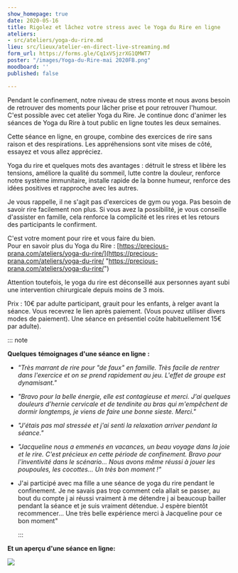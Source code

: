 ```yaml
---
show_homepage: true
date: 2020-05-16
title: Rigolez et lâchez votre stress avec le Yoga du Rire en ligne
ateliers:
- src/ateliers/yoga-du-rire.md
lieu: src/lieux/atelier-en-direct-live-streaming.md
form_url: https://forms.gle/Cq1xVSjzrXG1QMWT7
poster: "/images/Yoga-du-Rire-mai 2020FB.png"
moodboard: ''
published: false

---
```

Pendant le confinement, notre niveau de stress monte et nous avons besoin de retrouver des moments pour lâcher prise et pour retrouver l'humour. C'est possible avec cet atelier Yoga du Rire. Je continue donc d'animer les séances de Yoga du Rire à tout public en ligne toutes les deux semaines. 

Cette séance en ligne, en groupe, combine des exercices de rire sans raison et des respirations. Les appréhensions sont vite mises de côté, essayez et vous allez appréciez.

Yoga du rire et quelques mots des avantages : détruit le stress et libère les tensions, améliore la qualité du sommeil, lutte contre la douleur, renforce notre système immunitaire, installe rapide de la bonne humeur, renforce des idées positives et rapproche avec les autres.

Je vous rappelle, il ne s'agit pas d'exercices de gym ou yoga. Pas besoin de savoir rire facilement non plus. Si vous avez la possibilité, je vous conseille d'assister en famille, cela renforce la complicité et les rires et les retours des participants le confirment.

C'est votre moment pour rire et vous faire du bien.  
Pour en savoir plus du Yoga du Rire : [https://precious-prana.com/ateliers/yoga-du-rire/](https://precious-prana.com/ateliers/yoga-du-rire/ "https://precious-prana.com/ateliers/yoga-du-rire/")

Attention toutefois, le yoga du rire est déconseillé aux personnes ayant subi une intervention chirurgicale depuis moins de 3 mois.

Prix : 10€ par adulte participant, grauit pour les enfants, à relger avant la séance. Vous recevrez le lien après paiement. (Vous pouvez utiliser divers modes de paiement). Une séance en présentiel coûte habituellement 15€ par adulte).

::: note

**Quelques** **témoignages d'une séance en ligne**  **:**

* _"Très marrant de rire pour "de faux" en famille. Très facile de rentrer dans l'exercice et on se prend rapidement au jeu. L'effet de groupe est dynamisant."_
* _"Bravo pour la belle énergie, elle est contagieuse et merci. J'ai quelques douleurs d’hernie cervicale et de tendinite au bras qui m'empêchent de dormir longtemps, je viens de faire une bonne sieste. Merci."_
* _"J'étais pas mal stressée et j'ai senti la relaxation arriver pendant la séance."_
* _"Jacqueline nous a emmenés en vacances, un beau voyage dans la joie et le rire. C'est précieux en cette période de confinement. Bravo pour l'inventivité dans le scénario… Nous avons même réussi à jouer les poupoules, les cocottes… Un très bon moment !"_
* J'ai participé avec ma fille a une séance de yoga du rire pendant le confinement. Je ne savais pas trop comment cela allait se passer, au bout du compte j ai réussi vraiment à me détendre j ai beaucoup bailler pendant la séance et je suis vraiment détendue. J espère bientôt recommencer... Une très belle expérience merci à Jacqueline pour ce bon moment"

  :::

**Et un aperçu d'une séance en ligne:**

![](/images/collage-yoga-du-rire-medium.png)